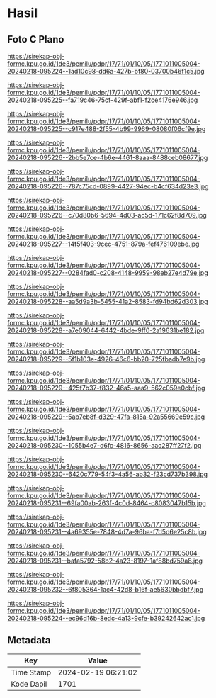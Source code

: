 # Hasil

## Foto C Plano

https://sirekap-obj-formc.kpu.go.id/1de3/pemilu/pdpr/17/71/01/10/05/1771011005004-20240218-095224--1ad10c98-dd6a-427b-bf80-03700b46f1c5.jpg

https://sirekap-obj-formc.kpu.go.id/1de3/pemilu/pdpr/17/71/01/10/05/1771011005004-20240218-095225--fa719c46-75cf-429f-abf1-f2ce4176e946.jpg

https://sirekap-obj-formc.kpu.go.id/1de3/pemilu/pdpr/17/71/01/10/05/1771011005004-20240218-095225--c917e488-2f55-4b99-9969-08080f06cf9e.jpg

https://sirekap-obj-formc.kpu.go.id/1de3/pemilu/pdpr/17/71/01/10/05/1771011005004-20240218-095226--2bb5e7ce-4b6e-4461-8aaa-8488ceb08677.jpg

https://sirekap-obj-formc.kpu.go.id/1de3/pemilu/pdpr/17/71/01/10/05/1771011005004-20240218-095226--787c75cd-0899-4427-94ec-b4cf634d23e3.jpg

https://sirekap-obj-formc.kpu.go.id/1de3/pemilu/pdpr/17/71/01/10/05/1771011005004-20240218-095226--c70d80b6-5694-4d03-ac5d-171c62f8d709.jpg

https://sirekap-obj-formc.kpu.go.id/1de3/pemilu/pdpr/17/71/01/10/05/1771011005004-20240218-095227--14f5f403-9cec-4751-879a-fef476109ebe.jpg

https://sirekap-obj-formc.kpu.go.id/1de3/pemilu/pdpr/17/71/01/10/05/1771011005004-20240218-095227--0284fad0-c208-4148-9959-98eb27e4d79e.jpg

https://sirekap-obj-formc.kpu.go.id/1de3/pemilu/pdpr/17/71/01/10/05/1771011005004-20240218-095228--aa5d9a3b-5455-41a2-8583-fd94bd62d303.jpg

https://sirekap-obj-formc.kpu.go.id/1de3/pemilu/pdpr/17/71/01/10/05/1771011005004-20240218-095228--a7e09044-6442-4bde-9ff0-2a19631be182.jpg

https://sirekap-obj-formc.kpu.go.id/1de3/pemilu/pdpr/17/71/01/10/05/1771011005004-20240218-095229--5f1b103e-4926-46c6-bb20-725fbadb7e9b.jpg

https://sirekap-obj-formc.kpu.go.id/1de3/pemilu/pdpr/17/71/01/10/05/1771011005004-20240218-095229--425f7b37-f832-46a5-aaa9-562c059e0cbf.jpg

https://sirekap-obj-formc.kpu.go.id/1de3/pemilu/pdpr/17/71/01/10/05/1771011005004-20240218-095229--5ab7eb8f-d329-47fa-815a-92a55669e59c.jpg

https://sirekap-obj-formc.kpu.go.id/1de3/pemilu/pdpr/17/71/01/10/05/1771011005004-20240218-095230--1055b4e7-d6fc-4816-8656-aac287ff27f2.jpg

https://sirekap-obj-formc.kpu.go.id/1de3/pemilu/pdpr/17/71/01/10/05/1771011005004-20240218-095230--6420c779-54f3-4a56-ab32-f23cd737b398.jpg

https://sirekap-obj-formc.kpu.go.id/1de3/pemilu/pdpr/17/71/01/10/05/1771011005004-20240218-095231--69fa00ab-263f-4c0d-8464-c8083047b15b.jpg

https://sirekap-obj-formc.kpu.go.id/1de3/pemilu/pdpr/17/71/01/10/05/1771011005004-20240218-095231--4a69355e-7848-4d7a-96ba-f7d5d6e25c8b.jpg

https://sirekap-obj-formc.kpu.go.id/1de3/pemilu/pdpr/17/71/01/10/05/1771011005004-20240218-095231--bafa5792-58b2-4a23-8197-1af88bd759a8.jpg

https://sirekap-obj-formc.kpu.go.id/1de3/pemilu/pdpr/17/71/01/10/05/1771011005004-20240218-095232--6f805364-1ac4-42d8-b16f-ae5630bbdbf7.jpg

https://sirekap-obj-formc.kpu.go.id/1de3/pemilu/pdpr/17/71/01/10/05/1771011005004-20240218-095224--ec96d16b-8edc-4a13-9cfe-b39242642ac1.jpg


## Metadata

| Key        | Value               |
| ---------- | ------------------- |
| Time Stamp | 2024-02-19 06:21:02 |
| Kode Dapil | 1701                |



